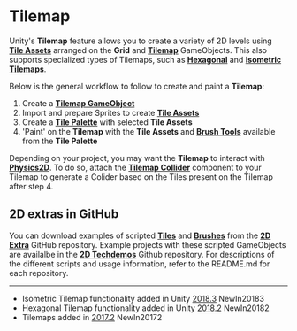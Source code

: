 # Tilemap

Unity's __Tilemap__ feature allows you to create a variety of 2D levels using __[Tile Assets](https://docs.unity3d.com/2018.2/Documentation/Manual/Tilemap-TileAsset.html)__ arranged on the __Grid__ and __[Tilemap](https://docs.unity3d.com/Manual/Tilemap-CreatingTilemaps.html)__ GameObjects. This also supports specialized types of Tilemaps, such as __[Hexagonal](https://docs.unity3d.com/Manual/Tilemap-Hexagonal.html)__ and __[Isometric Tilemaps](https://docs.unity3d.com/Manual/Tilemap-Isometric.html)__.

Below is the general workflow to follow to create and paint a __Tilemap__:

1. Create a __[Tilemap GameObject](https://docs.unity3d.com/Manual/Tilemap-CreatingTilemaps.html)__
2. Import and prepare Sprites to create __[Tile Assets](https://docs.unity3d.com/Manual/Tilemap-TileAsset.html)__
3. Create a __[Tile Palette](https://docs.unity3d.com/Manual/Tilemap-Palette.html)__ with selected __Tile Assets__
4. 'Paint' on the __Tilemap__ with the __Tile Assets__ and __[Brush Tools](https://docs.unity3d.com/Manual/Tilemap-Painting.html)__ available from the __Tile Palette__
 

Depending on your project, you may want the __Tilemap__ to interact with __[Physics2D](https://docs.unity3d.com/2018.3/Documentation/Manual/Tilemap-Physics2D.html)__. To do so, attach the __[Tilemap Collider](https://docs.unity3d.com/2018.3/Documentation/Manual/Tilemap-Physics2D.html)__ component to your Tilemap to generate a Colider based on the Tiles present on the Tilemap after step 4.

## 2D extras in GitHub

You can download examples of scripted **[Tiles](https://docs.unity3d.com/2018.3/Documentation/Manual/Tilemap-ScriptableTiles.html)** and **[Brushes](https://docs.unity3d.com/2018.3/Documentation/Manual/Tilemap-ScriptableBrushes.html)** from the **[2D Extra](https://github.com/Unity-Technologies/2d-extras)** GitHub repository. Example projects with these scripted GameObjects are availalbe in the **[2D Techdemos](https://github.com/Unity-Technologies/2d-techdemos#2d-techdemos)** Github repository. For descriptions of the different scripts and usage information, refer to the README.md for each repository.

---
* <span class="page-edit"> Isometric Tilemap functionality added in Unity [2018.3](https://docs.unity3d.com/2018.2/Documentation/Manual/30_search.html?q=newin20183) <span class="search-words">NewIn20183</span></span>
* <span class="page-edit"> Hexagonal Tilemap functionality added in Unity [2018.2](https://docs.unity3d.com/2018.2/Documentation/Manual/30_search.html?q=newin20182) <span class="search-words">NewIn20182</span></span>
* <span class="page-history">Tilemaps added in [2017.2](https://docs.unity3d.com/2017.2/Documentation/Manual/30_search.html?q=newin20172) <span class="search-words">NewIn20172</span></span> 